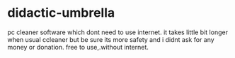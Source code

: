 # didactic-umbrella
pc cleaner software which dont need to use internet. it takes little bit longer when usual ccleaner but be sure its more safety and i didnt ask for any money or donation. free to use,.without internet.
